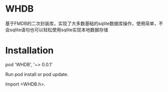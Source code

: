 # WHDB
基于FMDB的二次封装库，实现了大多数基础的sqlite数据库操作，使用简单，不会sqlite语句也可以轻松使用sqlite实现本地数据存储

# Installation

pod 'WHDB', '~> 0.0.1'

Run pod install or pod update.

Import <WHDB.h>.
